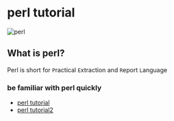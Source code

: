 # perl tutorial
![perl](http://www.runoob.com/wp-content/uploads/2016/06/0020_999_1373967199_perl_256.png)

## What is perl?
Perl is short for `P`ractical `E`xtraction and `R`eport `L`anguage

### be familiar with perl quickly
* [perl tutorial](http://www.yiibai.com/perl)
* [perl tutorial2](http://www.runoob.com/perl/perl-tutorial.html)
